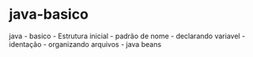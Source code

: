 # java-basico
 java - basico - Estrutura inicial - padrão de nome - declarando variavel - identação -  organizando arquivos - java beans
